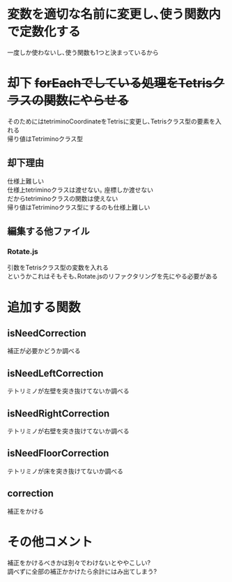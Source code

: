 # 変数を適切な名前に変更し､使う関数内で定数化する
一度しか使わないし､使う関数も1つと決まっているから

# 却下 ~~forEachでしている処理をTetrisクラスの関数にやらせる~~
そのためにはtetriminoCoordinateをTetrisに変更し､Tetrisクラス型の要素を入れる  
帰り値はTetriminoクラス型

## 却下理由
仕様上難しい  
仕様上tetriminoクラスは渡せない｡ 座標しか渡せない  
だからtetriminoクラスの関数は使えない  
帰り値はTetriminoクラス型にするのも仕様上難しい  



## 編集する他ファイル
### Rotate.js
引数をTetrisクラス型の変数を入れる  
というかこれはそもそも､Rotate.jsのリファクタリングを先にやる必要がある  


# 追加する関数
## isNeedCorrection
補正が必要かどうか調べる 

## isNeedLeftCorrection
テトリミノが左壁を突き抜けてないか調べる

## isNeedRightCorrection
テトリミノが右壁を突き抜けてないか調べる

## isNeedFloorCorrection
テトリミノが床を突き抜けてないか調べる

## correction
補正をかける

# その他コメント
補正をかけるべきかは別々でわけないとややこしい?  
調べずに全部の補正かかけたら余計にはみ出てしまう?




